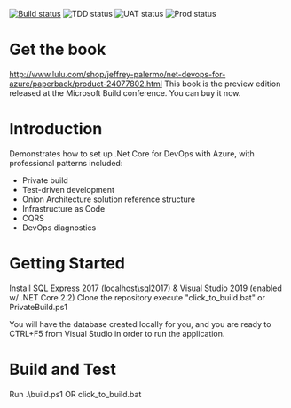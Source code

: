 [![Build status](https://dev.azure.com/clearmeasurelabs/Onion-DevOps-Architecture/_apis/build/status/Onion-DevOps-Architecture-CI)](https://dev.azure.com/clearmeasurelabs/Onion-DevOps-Architecture/_build/latest?definitionId=7)
![TDD status](https://vsrm.dev.azure.com/clearmeasurelabs/_apis/public/Release/badge/801ebfd3-bd0a-4c92-8080-1b73805b58d1/1/4)
![UAT status](https://vsrm.dev.azure.com/clearmeasurelabs/_apis/public/Release/badge/801ebfd3-bd0a-4c92-8080-1b73805b58d1/1/6)
![Prod status](https://vsrm.dev.azure.com/clearmeasurelabs/_apis/public/Release/badge/801ebfd3-bd0a-4c92-8080-1b73805b58d1/1/7)

# Get the book
http://www.lulu.com/shop/jeffrey-palermo/net-devops-for-azure/paperback/product-24077802.html
This book is the preview edition released at the Microsoft Build conference. You can buy it now.

# Introduction 
Demonstrates how to set up .Net Core for DevOps with Azure, with professional patterns included:
 * Private build
 * Test-driven development
 * Onion Architecture solution reference structure
 * Infrastructure as Code
 * CQRS
 * DevOps diagnostics
# Getting Started
Install SQL Express 2017 (localhost\sql2017) & Visual Studio 2019 (enabled w/ .NET Core 2.2)
Clone the repository
execute "click_to_build.bat" or PrivateBuild.ps1

You will have the database created locally for you, and you are ready to CTRL+F5 from Visual Studio in order to run the application.

# Build and Test
Run .\build.ps1 OR click_to_build.bat
